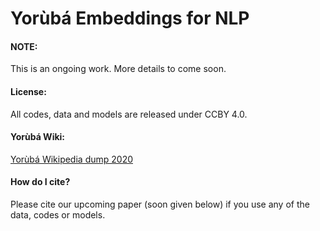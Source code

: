 # Yorùbá Embeddings for NLP
<h4>NOTE:</h4>
This is an ongoing work. More details to come soon.

<h4>License:</h4>
All codes, data and models are released under CCBY 4.0.

<h4>Yorùbá Wiki:</h4>
<a href="https://github.com/tosingithub/ydesk">Yorùbá Wikipedia dump 2020</a>

<h4>How do I cite?</h4>
Please cite our upcoming paper (soon given below) if you use any of the data, codes or models.

<pre><code>

</code></pre>

